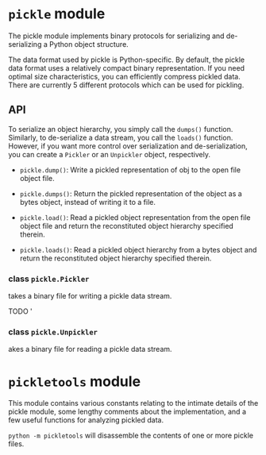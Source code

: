 # `pickle` module

The pickle module implements binary protocols for serializing and de-serializing a Python object structure. 

The data format used by pickle is Python-specific. By default, the pickle data format uses a relatively compact binary representation. If you need optimal size characteristics, you can efficiently compress pickled data. There are currently 5 different protocols which can be used for pickling.

## API

To serialize an object hierarchy, you simply call the `dumps()` function. Similarly, to de-serialize a data stream, you call the `loads()` function. However, if you want more control over serialization and de-serialization, you can create a `Pickler` or an `Unpickler` object, respectively.

- `pickle.dump()`: Write a pickled representation of obj to the open file object file.

- `pickle.dumps()`: Return the pickled representation of the object as a bytes object, instead of writing it to a file.

- `pickle.load()`: Read a pickled object representation from the open file object file and return the reconstituted object hierarchy specified therein.

- `pickle.loads()`: Read a pickled object hierarchy from a bytes object and return the reconstituted object hierarchy specified therein.

### class `pickle.Pickler`

takes a binary file for writing a pickle data stream.

TODO
'
### class `pickle.Unpickler`

 akes a binary file for reading a pickle data stream.


# `pickletools` module

This module contains various constants relating to the intimate details of the pickle module, some lengthy comments about the implementation, and a few useful functions for analyzing pickled data.

`python -m pickletools` will disassemble the contents of one or more pickle files.
